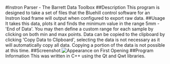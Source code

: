 #Instron Parser - The Barrett Data Toolbox
##Description
This program is designed to take a set of files that the Bluehill control software for an Instron load frame will output when configured to export raw data.
##Usage
It takes this data, plots it and finds the minimum value in the range 5mm - 'End of Data'. You may then define a custom range for each sample by clicking on both min and max points. Data can be copied to the clipboard by clicking 'Copy Data to Clipboard', selecting the data is not necessary as it will automatically copy all data. Copying a portion of the data is not possible at this time.
##Screenshot
![Appearance on First Opening](http://i.imgur.com/LOWUt.png)
##Program Information
This was written in C++ using the Qt and Qwt libraries.
